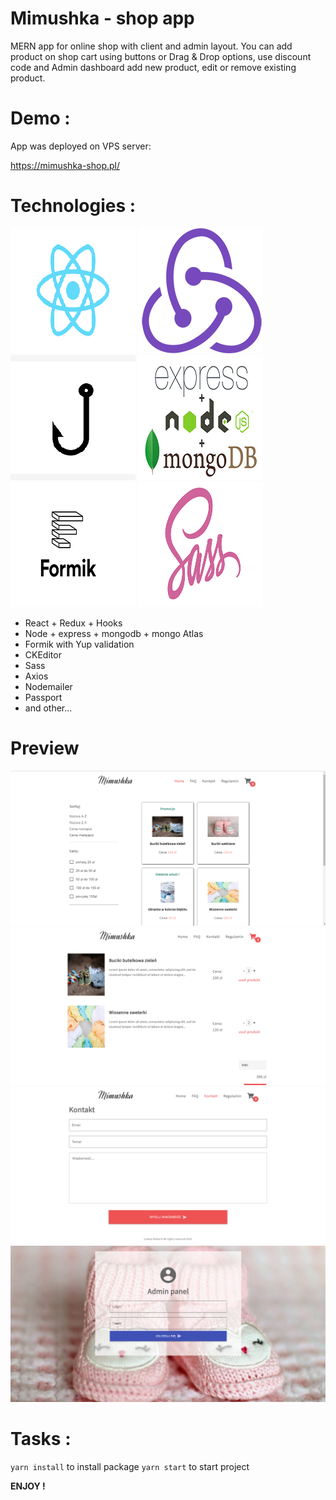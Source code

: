 # Mimushka - shop app
MERN app for online shop with client and admin layout. You can add product on shop cart using buttons or Drag & Drop options, use discount code and Admin dashboard add new product, edit or remove existing product. 

# Demo : 
App was deployed on VPS server:

https://mimushka-shop.pl/

# Technologies :
![react](./files/react.png) ![redux](./files/redux.png)  ![hooks](./files/hooks.png)  ![mongoexpressnode](./files/mongoexpressnode.jpeg)
![formik](./files/formik.png) ![scss](./files/scss.png)
- React + Redux + Hooks
- Node + express + mongodb + mongo Atlas
- Formik with Yup validation
- CKEditor
- Sass
- Axios
- Nodemailer
- Passport 
- and other...

# Preview
![photo_1](./files/photo_1.png)
![photo_2](./files/photo_2.png)
![photo_3](./files/photo_3.png)
![photo_4](./files/photo_4.png)

# Tasks :
`yarn install` to install package
`yarn start` to start project 

<b> ENJOY !</b>
